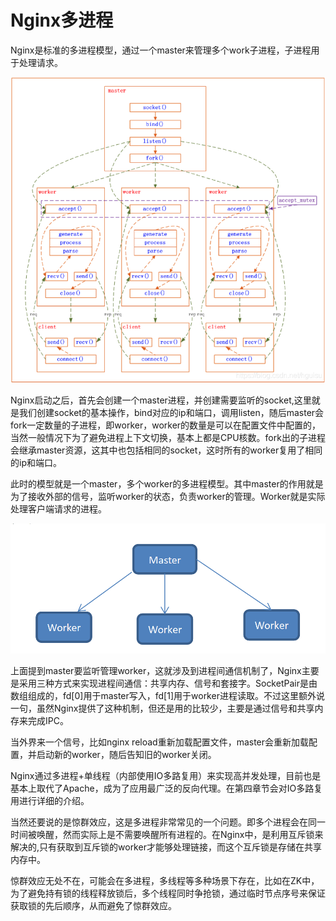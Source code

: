 # Nginx多进程

Nginx是标准的多进程模型，通过一个master来管理多个work子进程，子进程用于处理请求。

![IMG\_256](../../.gitbook/assets/8)

&#x20;      Nginx启动之后，首先会创建一个master进程，并创建需要监听的socket,这里就是我们创建socket的基本操作，bind对应的ip和端口，调用listen，随后master会fork一定数量的子进程，即worker，worker的数量是可以在配置文件中配置的，当然一般情况下为了避免进程上下文切换，基本上都是CPU核数。fork出的子进程会继承master资源，这其中也包括相同的socket，这时所有的worker复用了相同的ip和端口。

&#x20;     此时的模型就是一个master，多个worker的多进程模型。其中master的作用就是为了接收外部的信号，监听worker的状态，负责worker的管理。Worker就是实际处理客户端请求的进程。

![](<../../.gitbook/assets/image (14).png>)

&#x20;     上面提到master要监听管理worker，这就涉及到进程间通信机制了，Nginx主要是采用三种方式来实现进程间通信：共享内存、信号和套接字。SocketPair是由数组组成的，fd\[0]用于master写入，fd\[1]用于worker进程读取。不过这里额外说一句，虽然Nginx提供了这种机制，但还是用的比较少，主要是通过信号和共享内存来完成IPC。

&#x20;     当外界来一个信号，比如nginx reload重新加载配置文件，master会重新加载配置，并启动新的worker，随后告知旧的worker关闭。

&#x20;     Nginx通过多进程+单线程（内部使用IO多路复用）来实现高并发处理，目前也是基本上取代了Apache，成为了应用最广泛的反向代理。在第四章节会对IO多路复用进行详细的介绍。

&#x20;      当然还要说的是惊群效应，这是多进程非常常见的一个问题。即多个进程会在同一时间被唤醒，然而实际上是不需要唤醒所有进程的。在Nginx中，是利用互斥锁来解决的,只有获取到互斥锁的worker才能够处理链接，而这个互斥锁是存储在共享内存中。

&#x20;      惊群效应无处不在，可能会在多进程，多线程等多种场景下存在，比如在ZK中，为了避免持有锁的线程释放锁后，多个线程同时争抢锁，通过临时节点序号来保证获取锁的先后顺序，从而避免了惊群效应。

